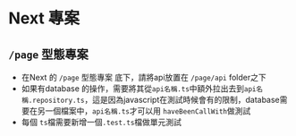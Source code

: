 # Next 專案

## `/page` 型態專案
- 在Next 的 `/page` 型態專案 底下，請將api放置在 `/page/api` folder之下
- 如果有database 的操作，需要將其從`api名稱.ts`中額外拉出去到`api名稱.repository.ts`，這是因為javascript在測試時候會有的限制，database需要在另一個檔案中，`api名稱.ts`才可以用 `haveBeenCallWith`做測試
- 每個 `ts`檔需要新增一個`.test.ts`檔做單元測試
